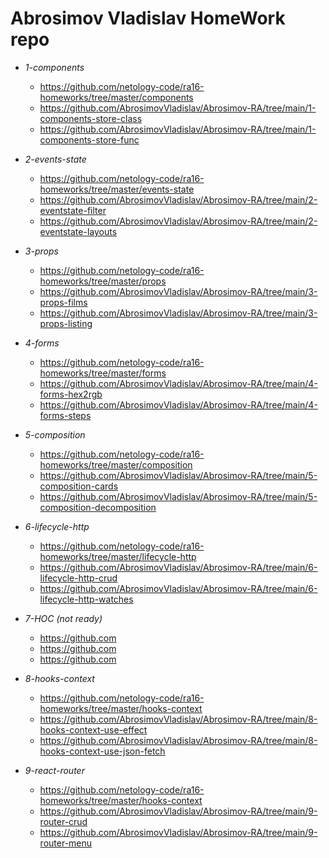 # Abrosimov Vladislav HomeWork repo

- _1-components_
  
  - https://github.com/netology-code/ra16-homeworks/tree/master/components
  - https://github.com/AbrosimovVladislav/Abrosimov-RA/tree/main/1-components-store-class
  - https://github.com/AbrosimovVladislav/Abrosimov-RA/tree/main/1-components-store-func

- _2-events-state_

  - https://github.com/netology-code/ra16-homeworks/tree/master/events-state
  - https://github.com/AbrosimovVladislav/Abrosimov-RA/tree/main/2-eventstate-filter
  - https://github.com/AbrosimovVladislav/Abrosimov-RA/tree/main/2-eventstate-layouts

- _3-props_

  - https://github.com/netology-code/ra16-homeworks/tree/master/props
  - https://github.com/AbrosimovVladislav/Abrosimov-RA/tree/main/3-props-films
  - https://github.com/AbrosimovVladislav/Abrosimov-RA/tree/main/3-props-listing 

- _4-forms_

  - https://github.com/netology-code/ra16-homeworks/tree/master/forms
  - https://github.com/AbrosimovVladislav/Abrosimov-RA/tree/main/4-forms-hex2rgb
  - https://github.com/AbrosimovVladislav/Abrosimov-RA/tree/main/4-forms-steps

- _5-composition_

  - https://github.com/netology-code/ra16-homeworks/tree/master/composition
  - https://github.com/AbrosimovVladislav/Abrosimov-RA/tree/main/5-composition-cards
  - https://github.com/AbrosimovVladislav/Abrosimov-RA/tree/main/5-composition-decomposition

- _6-lifecycle-http_

  - https://github.com/netology-code/ra16-homeworks/tree/master/lifecycle-http
  - https://github.com/AbrosimovVladislav/Abrosimov-RA/tree/main/6-lifecycle-http-crud
  - https://github.com/AbrosimovVladislav/Abrosimov-RA/tree/main/6-lifecycle-http-watches

- _7-HOC (not ready)_

  - https://github.com
  - https://github.com
  - https://github.com

- _8-hooks-context_

  - https://github.com/netology-code/ra16-homeworks/tree/master/hooks-context
  - https://github.com/AbrosimovVladislav/Abrosimov-RA/tree/main/8-hooks-context-use-effect
  - https://github.com/AbrosimovVladislav/Abrosimov-RA/tree/main/8-hooks-context-use-json-fetch
  
- _9-react-router_

  - https://github.com/netology-code/ra16-homeworks/tree/master/hooks-context
  - https://github.com/AbrosimovVladislav/Abrosimov-RA/tree/main/9-router-crud
  - https://github.com/AbrosimovVladislav/Abrosimov-RA/tree/main/9-router-menu

